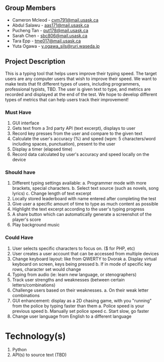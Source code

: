 ## Group Members

- Cameron Mcleod - cvm791@mail.usask.ca
- Abdul Salawu - aas171@mail.usask.ca
- Pucheng Tan - put178@mail.usask.ca
- Sarah Chen - sbc806@mail.usask.ca
- Tara Epp - tme017@mail.usask.ca
- Yuta Ogawa - y.ogawa_sils@ruri.waseda.jp

## Project Description

This is a typing tool that helps users improve their typing speed. The target users are any computer users that wish to improve their speed. We want to make tests that fit different types of users, including programmers, professional typists, TBD. The user is given text to type, and metrics are recorded and displayed at the end of the test. We hope to develop different types of metrics that can help users track their improvement! 

### Must Have

1. GUI interface
2. Gets text from a 3rd party API (text excerpt), displays to user
3. Record key presses from the user and compare to the given text
4. Calculate the user's accuracy (%) and speed (wpm: 5 characters/word including spaces, punctuation), present to the user
5. Display a timer (elapsed time)
6. Record data calculated by user's accuracy and speed locally on the device


### Should have

1. Different typing settings available:
a. Programmer mode with more brackets, special characters.
b. Select text source (such as novels, song lyrics)
c. Change length of text excerpt
2. Locally stored leaderboard with name entered after completing the test
3. Give user a specific amount of time to type as much content as possible
4. Highlight the text excerpt according to the user's typing progress
5. A share button which can automatically generate a screenshot of the player's score
6. Play background music


### Could Have

1. User selects specific characters to focus on. ($ for PHP, etc)
2. User creates a user account that can be accessed from multiple devices
3. Change keyboard layout: like from QWERTY to Dvorak
a. Display virtual keyboard on screen, keys being pressed
b. If in mode of specific key rows, character set would change
4. Typing from audio (ie: learn new language, or stenographers)
5. Track user strengths and weaknesses (between certain letters/combinations)
6. Challenge users based on their weaknesses.
a. On their weak letter combinations
7. GUI enhancement: display as a 2D chasing game, with you "running" from the police by typing faster than them
a. Police speed is your previous speed
b. Manually set police speed
c. Start slow, go faster
8. Change user language from English to a different language


# Technology(s)

1. Python
2. API(s) to source text (TBD)
